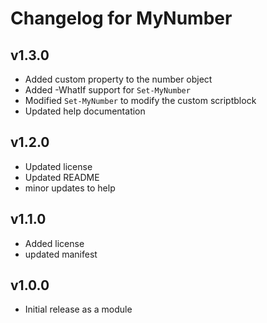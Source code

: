 # Changelog for MyNumber

## v1.3.0

+ Added custom property to the number object
+ Added -WhatIf support for `Set-MyNumber`
+ Modified `Set-MyNumber` to modify the custom scriptblock
+ Updated help documentation

## v1.2.0

+ Updated license
+ Updated README
+ minor updates to help

## v1.1.0

+ Added license
+ updated manifest

## v1.0.0

+ Initial release as a module
